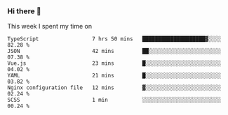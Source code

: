 ### Hi there 👋

<!--
**qiruohan/qiruohan** is a ✨ _special_ ✨ repository because its `README.md` (this file) appears on your GitHub profile.

Here are some ideas to get you started:

- 🔭 I’m currently working on ...
- 🌱 I’m currently learning ...
- 👯 I’m looking to collaborate on ...
- 🤔 I’m looking for help with ...
- 💬 Ask me about ...
- 📫 How to reach me: ...
- 😄 Pronouns: ...
- ⚡ Fun fact: ...
-->

This week I spent my time on 
<!--START_SECTION:waka-->

```text
TypeScript                 7 hrs 50 mins   ████████████████████▓░░░░   82.28 %
JSON                       42 mins         ██░░░░░░░░░░░░░░░░░░░░░░░   07.38 %
Vue.js                     23 mins         █░░░░░░░░░░░░░░░░░░░░░░░░   04.02 %
YAML                       21 mins         █░░░░░░░░░░░░░░░░░░░░░░░░   03.82 %
Nginx configuration file   12 mins         ▓░░░░░░░░░░░░░░░░░░░░░░░░   02.24 %
SCSS                       1 min           ░░░░░░░░░░░░░░░░░░░░░░░░░   00.24 %
```

<!--END_SECTION:waka-->
